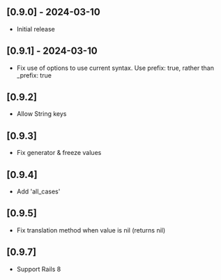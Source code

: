 

## [0.9.0] - 2024-03-10

- Initial release


## [0.9.1] - 2024-03-10

- Fix use of options to use current syntax. Use prefix: true, rather than _prefix: true

## [0.9.2]

- Allow String keys

## [0.9.3]

- Fix generator & freeze values

## [0.9.4]

- Add 'all_cases'

## [0.9.5]

- Fix translation method when value is nil (returns nil)

## [0.9.7]

- Support Rails 8